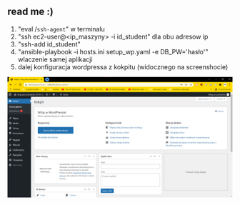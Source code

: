 ## read me :)

1. "eval /`ssh-agent`" w terminalu
2. "ssh ec2-user@<ip_maszyny> -i id_student" dla obu adresow ip
3. "ssh-add id_student"
4. "ansible-playbook -i hosts.ini setup_wp.yaml -e DB_PW='hasło'" wlaczenie samej aplikacji
5. dalej konfiguracja wordpressa z kokpitu (widocznego na screenshocie)

![screenshot z wordpressa](screenik.png "wordpress działa!")
